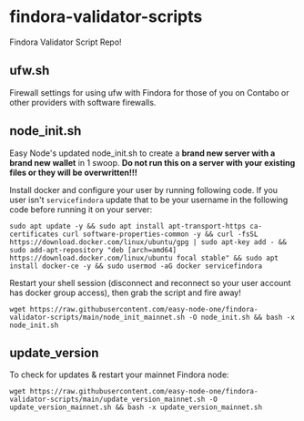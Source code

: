 # findora-validator-scripts
Findora Validator Script Repo!

## ufw.sh
Firewall settings for using ufw with Findora for those of you on Contabo or other providers with software firewalls.

## node_init.sh
Easy Node's updated node_init.sh to create a **brand new server with a brand new wallet** in 1 swoop. **Do not run this on a server with your existing files or they will be overwritten!!!**

Install docker and configure your user by running following code. If you user isn't `servicefindora` update that to be your username in the following code before running it on your server:
```text
sudo apt update -y && sudo apt install apt-transport-https ca-certificates curl software-properties-common -y && curl -fsSL https://download.docker.com/linux/ubuntu/gpg | sudo apt-key add - && sudo add-apt-repository "deb [arch=amd64] https://download.docker.com/linux/ubuntu focal stable" && sudo apt install docker-ce -y && sudo usermod -aG docker servicefindora
```

Restart your shell session (disconnect and reconnect so your user account has docker group access), then grab the script and fire away!
```text
wget https://raw.githubusercontent.com/easy-node-one/findora-validator-scripts/main/node_init_mainnet.sh -O node_init.sh && bash -x node_init.sh
```

## update_version
To check for updates & restart your mainnet Findora node:
```text
wget https://raw.githubusercontent.com/easy-node-one/findora-validator-scripts/main/update_version_mainnet.sh -O update_version_mainnet.sh && bash -x update_version_mainnet.sh
```